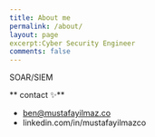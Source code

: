 ```yaml
---
title: About me
permalink: /about/
layout: page
excerpt:Cyber Security Engineer
comments: false
---
```


SOAR/SIEM

** contact ✨**

- ben@mustafayilmaz.co
- linkedin.com/in/mustafayilmazco
